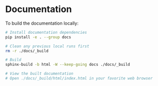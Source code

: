 # Documentation

To build the documentation locally:

```bash
# Install documentation dependencies
pip install -e . --group docs

# Clean any previous local runs first
rm -r ./docs/_build

# Build
sphinx-build -b html -W --keep-going docs ./docs/_build

# View the built documentation
# Open ./docs/_build/html/index.html in your favorite web browser
```
